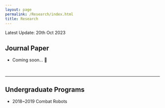 ```yaml
---
layout: page
permalink: /Research/index.html
title: Research
---
```


Latest Update: 20th Oct 2023&nbsp; 

## Journal Paper

- Coming soon... 🚀

  <br>

---

## Undergraduate Programs

- 2018~2019 Combat Robots

<br>
